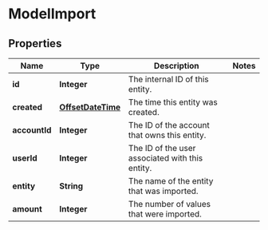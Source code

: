 

# ModelImport

## Properties

Name | Type | Description | Notes
------------ | ------------- | ------------- | -------------
**id** | **Integer** | The internal ID of this entity. | 
**created** | [**OffsetDateTime**](OffsetDateTime.md) | The time this entity was created. | 
**accountId** | **Integer** | The ID of the account that owns this entity. | 
**userId** | **Integer** | The ID of the user associated with this entity. | 
**entity** | **String** | The name of the entity that was imported.  | 
**amount** | **Integer** | The number of values that were imported. | 



